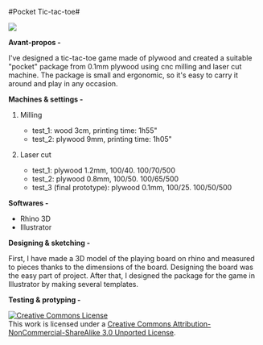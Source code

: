 #Pocket Tic-tac-toe#

<img src="https://raw.github.com/DigitalFabricationStudio/Project_03/master/eugenia.pavone/Final_project/Final_prototype_shots/ttt12.jpg">

**Avant-propos -** 

I've designed a tic-tac-toe game made of plywood and created a suitable "pocket" package from 0.1mm plywood using cnc milling and laser cut machine. The package is small and ergonomic, so it's easy to carry it around and play in any occasion.  

**Machines & settings -** 

1. Milling
   * test_1: wood 3cm, printing time: 1h55"
   * test_2: plywood 9mm, printing time: 1h05"

2. Laser cut
   * test_1: plywood 1.2mm, 100/40. 100/70/500
   * test_2: plywood 0.8mm, 100/50. 100/65/500
   * test_3 (final prototype): plywood 0.1mm, 100/25. 100/50/500

**Softwares -** 

   * Rhino 3D
   * Illustrator

**Designing & sketching -** 

First, I have made a 3D model of the playing board on rhino and measured to pieces thanks to the dimensions of the board. Designing the board was the easy part of project. After that, I designed the package for the game in Illustrator by making several templates. 

**Testing & protyping -** 





<a rel="license" href="http://creativecommons.org/licenses/by-nc-sa/3.0/deed.en_US"><img alt="Creative Commons License" style="border-width:0" src="http://i.creativecommons.org/l/by-nc-sa/3.0/88x31.png" /></a><br />This work is licensed under a <a rel="license" href="http://creativecommons.org/licenses/by-nc-sa/3.0/deed.en_US">Creative Commons Attribution-NonCommercial-ShareAlike 3.0 Unported License</a>.
